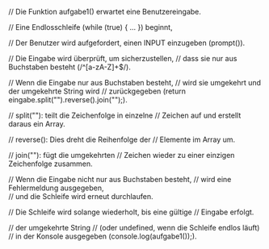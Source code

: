 // Die Funktion aufgabe1() erwartet eine Benutzereingabe.

// Eine Endlosschleife (while (true) { ... }) beginnt, 

// Der Benutzer wird aufgefordert, einen INPUT einzugeben (prompt()).

// Die Eingabe wird überprüft, um sicherzustellen, 
// dass sie nur aus Buchstaben besteht (/^[a-zA-Z]+$/).

// Wenn die Eingabe nur aus Buchstaben besteht, 
// wird sie umgekehrt und der umgekehrte String wird 
// zurückgegeben (return eingabe.split("").reverse().join("");).

// split(""): teilt die Zeichenfolge in einzelne 
// Zeichen auf und erstellt daraus ein Array.

// reverse(): Dies dreht die Reihenfolge der 
// Elemente im Array um.

// join(""): fügt die umgekehrten 
// Zeichen wieder zu einer einzigen Zeichenfolge zusammen.

// Wenn die Eingabe nicht nur aus Buchstaben besteht,
// wird eine Fehlermeldung ausgegeben,  
// und die Schleife wird erneut durchlaufen.

// Die Schleife wird solange wiederholt, bis eine gültige 
// Eingabe erfolgt.


// der umgekehrte String 
// (oder undefined, wenn die Schleife endlos läuft) 
// in der Konsole ausgegeben (console.log(aufgabe1());).
